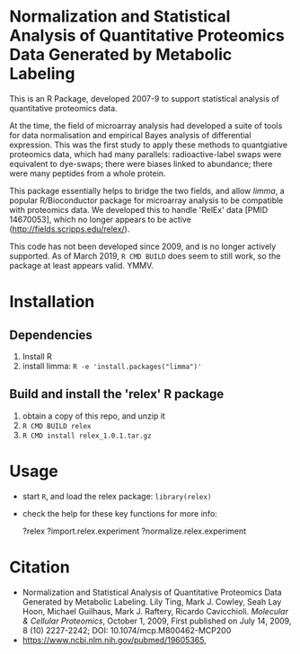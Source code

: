 # Normalization and Statistical Analysis of Quantitative Proteomics Data Generated by Metabolic Labeling

This is an R Package, developed 2007-9 to support statistical analysis of quantitative proteomics data.

At the time, the field of microarray analysis had developed a suite of tools for data normalisation and empirical Bayes analysis of differential expression. This was the first study to apply these methods to quantgiative proteomics data, which had many parallels: radioactive-label swaps were equivalent to dye-swaps; there were biases linked to abundance; there were many peptides from a whole protein.

This package essentially helps to bridge the two fields, and allow *limma*, a popular R/Bioconductor package for microarray analysis to be compatible with proteomics data. We developed this to handle 'RelEx' data [PMID 14670053], which no longer appears to be active (http://fields.scripps.edu/relex/).

This code has not been developed since 2009, and is no longer actively supported. As of March 2019, `R CMD BUILD` does seem to still work, so the package at least appears valid. YMMV.

# Installation
## Dependencies
1. Install R
2. install limma: `R -e 'install.packages("limma")'`

## Build and install the 'relex' R package
1. obtain a copy of this repo, and unzip it
2. `R CMD BUILD relex`
3. `R CMD install relex_1.0.1.tar.gz`

# Usage
* start `R`, and load the relex package: `library(relex)`
* check the help for these key functions for more info:

    ?relex
    ?import.relex.experiment
    ?normalize.relex.experiment

# Citation
* Normalization and Statistical Analysis of Quantitative Proteomics Data Generated by Metabolic Labeling. Lily Ting, Mark J. Cowley, Seah Lay Hoon, Michael Guilhaus, Mark J. Raftery, Ricardo Cavicchioli. *Molecular & Cellular Proteomics*, October 1, 2009, First published on July 14, 2009, 8 (10) 2227-2242; DOI: 10.1074/mcp.M800462-MCP200
* https://www.ncbi.nlm.nih.gov/pubmed/19605365,

